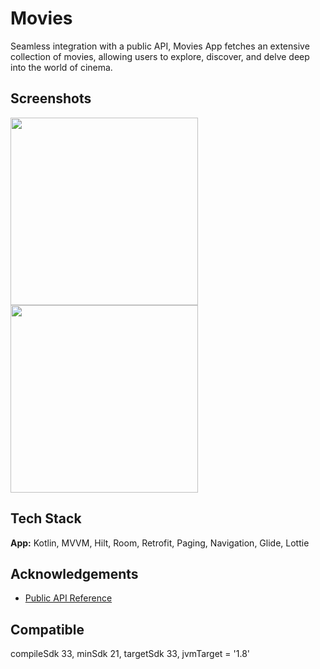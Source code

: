 
# Movies

Seamless integration with a public API, Movies App fetches an extensive collection of movies, allowing users to explore, discover, and delve deep into the world of cinema.


## Screenshots
<img src="https://github.com/sheikh9871/Movies/assets/45935225/3ab56deb-3c7e-4519-923c-c145b7123d9b" width="300" />
<img src="https://github.com/sheikh9871/Movies/assets/45935225/fbf6f774-ad79-496d-b3db-11cffd34e07b" width="300" />


## Tech Stack

**App:** Kotlin, MVVM, Hilt, Room, Retrofit, Paging, Navigation, Glide, Lottie 



## Acknowledgements

 - [Public API Reference](https://rapidapi.com/SAdrian/api/moviesdatabase)



## Compatible
compileSdk 33, minSdk 21, targetSdk 33, jvmTarget = '1.8'

